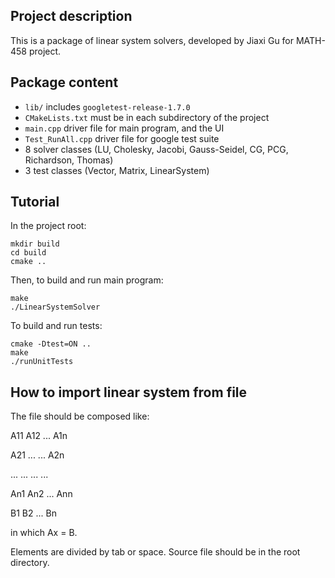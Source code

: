 ## Project description
This is a package of linear system solvers, developed by Jiaxi Gu for MATH-458 project.

## Package content  
- `lib/` includes `googletest-release-1.7.0`
- `CMakeLists.txt` must be in each subdirectory of the project  
- `main.cpp` driver file for main program, and the UI
- `Test_RunAll.cpp` driver file for google test suite
- 8 solver classes (LU, Cholesky, Jacobi, Gauss-Seidel, CG, PCG, Richardson, Thomas)
- 3 test classes (Vector, Matrix, LinearSystem)

## Tutorial
In the project root:

    mkdir build
    cd build
    cmake ..

Then, to build and run main program:

    make
    ./LinearSystemSolver

To build and run tests:

    cmake -Dtest=ON ..
    make
    ./runUnitTests

## How to import linear system from file
The file should be composed like:

A11 A12 ... A1n

A21 ... ... A2n

... ... ... ...

An1 An2 ... Ann

B1  B2  ... Bn

in which Ax = B.

Elements are divided by tab or space.
Source file should be in the root directory.
